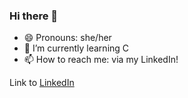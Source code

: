 ### Hi there 👋

- 😄 Pronouns: she/her
- 🌱 I’m currently learning C
- 📫 How to reach me: via my LinkedIn!

Link to [LinkedIn](https://www.linkedin.com/in/gulceapaydin/)
<!--
**gcc4p/gcc4p** is a ✨ _special_ ✨ repository because its `README.md` (this file) appears on your GitHub profile.

Here are some ideas to get you started:

- 🔭 I’m currently working on ...
- 🌱 I’m currently learning ...
- 👯 I’m looking to collaborate on ...
- 🤔 I’m looking for help with ...
- 💬 Ask me about ...
- 📫 How to reach me: ...
- 😄 Pronouns: ...
- ⚡ Fun fact: ...
-->
